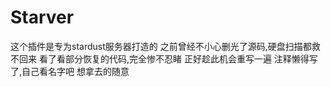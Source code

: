 # Starver
这个插件是专为stardust服务器打造的
之前曾经不小心删光了源码,硬盘扫描都救不回来
看了看部分恢复的代码,完全惨不忍睹
正好趁此机会重写一遍
注释懒得写了,自己看名字吧
想拿去的随意
